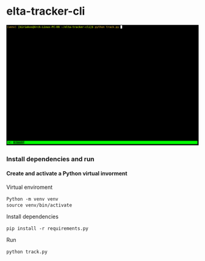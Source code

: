 # elta-tracker-cli

![alt screenshot](screenshot.gif)

### Install dependencies and run

#### Create and activate a Python virtual invorment

Virtual enviroment
```
Python -m venv venv
source venv/bin/activate
```
Install dependencies
```
pip install -r requirements.py
```

Run
```
python track.py
```
